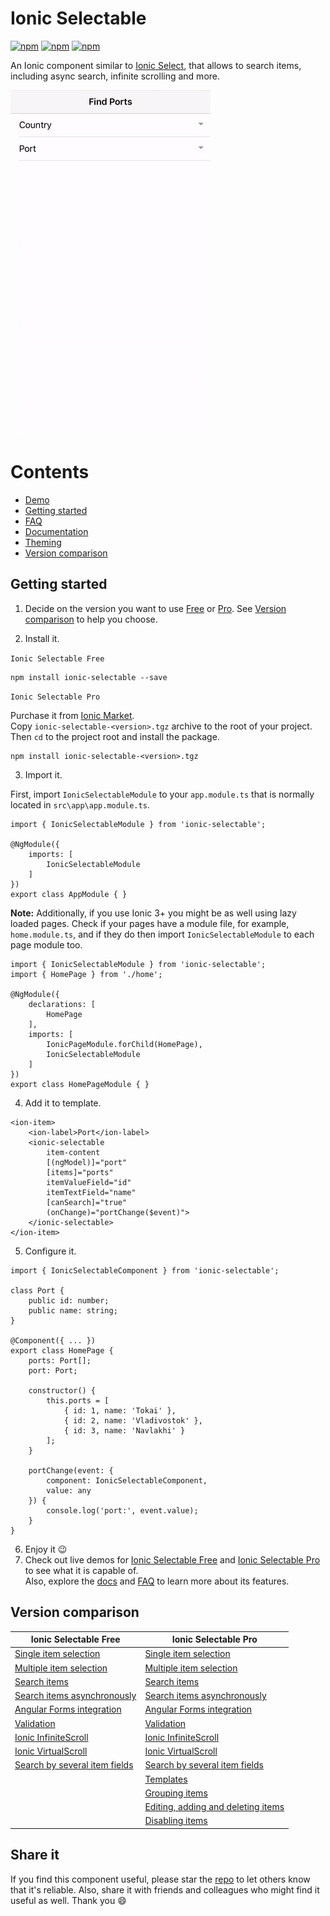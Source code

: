 [npm-url]: https://npmjs.org/package/ionic-selectable
[npm-image]: https://img.shields.io/npm/v/ionic-selectable.svg
[dm-image]: https://img.shields.io/npm/dm/ionic-select-searchable.svg
[dt-image]: https://img.shields.io/npm/dt/ionic-select-searchable.svg

# Ionic Selectable
[![npm][npm-image]][npm-url]
[![npm][dt-image]][npm-url]
[![npm][dm-image]][npm-url]

An Ionic component similar to [Ionic Select](https://ionicframework.com/docs/api/components/select/Select/), that allows to search items, including async search, infinite scrolling and more.

![iOS Demo](images/demo.gif)

# Contents
* [Demo](https://stackblitz.com/edit/ionic-selectable-basic?file=pages/home/home.html)
* [Getting started](#getting-started)
* [FAQ](../../wiki/FAQ)
* [Documentation](../../wiki/Documentation)
* [Theming](../../wiki/Theming)
* [Version comparison](#version-comparison)

## Getting started

1. Decide on the version you want to use [Free](https://www.npmjs.com/package/ionic-selectable) or [Pro](https://market.ionicframework.com/plugins/ionic-selectable-pro). See [Version comparison](#version-comparison) to help you choose.

2. Install it.  

`Ionic Selectable Free`  
```
npm install ionic-selectable --save
```

`Ionic Selectable Pro`  

Purchase it from [Ionic Market](https://market.ionicframework.com/plugins/ionic-selectable-pro).  
Copy `ionic-selectable-<version>.tgz` archive to the root of your project. Then `cd` to the project root and install the package.

```
npm install ionic-selectable-<version>.tgz
```

3. Import it.

First, import `IonicSelectableModule` to your `app.module.ts` that is normally located in `src\app\app.module.ts`.

```
import { IonicSelectableModule } from 'ionic-selectable';

@NgModule({
    imports: [
        IonicSelectableModule
    ]
})
export class AppModule { }

```

**Note:** Additionally, if you use Ionic 3+ you might be as well using lazy loaded pages. Check if your pages have a module file, for example, `home.module.ts`, and if they do then import `IonicSelectableModule` to each page module too.

```
import { IonicSelectableModule } from 'ionic-selectable';
import { HomePage } from './home';

@NgModule({
    declarations: [
        HomePage
    ],
    imports: [
        IonicPageModule.forChild(HomePage),
        IonicSelectableModule
    ]
})
export class HomePageModule { }

```

4. Add it to template.
```
<ion-item>
    <ion-label>Port</ion-label>
    <ionic-selectable
        item-content
        [(ngModel)]="port"
        [items]="ports"
        itemValueField="id"
        itemTextField="name"
        [canSearch]="true"
        (onChange)="portChange($event)">
    </ionic-selectable>
</ion-item>
```

5. Configure it.
```
import { IonicSelectableComponent } from 'ionic-selectable';

class Port {
    public id: number;
    public name: string;
}

@Component({ ... })
export class HomePage {
    ports: Port[];
    port: Port;

    constructor() {
        this.ports = [
            { id: 1, name: 'Tokai' },
            { id: 2, name: 'Vladivostok' },
            { id: 3, name: 'Navlakhi' }
        ];
    }

    portChange(event: {
        component: IonicSelectableComponent,
        value: any 
    }) {
        console.log('port:', event.value);
    }
}
```

6. Enjoy it 😉
7. Check out live demos for [Ionic Selectable Free](https://stackblitz.com/@eakoriakin) and [Ionic Selectable Pro](https://ionic-selectable.herokuapp.com) to see what it is capable of.  
Also, explore the [docs](../../wiki/Documentation) and [FAQ](../../wiki/FAQ) to learn more about its features.

## Version comparison

| Ionic Selectable Free  | Ionic Selectable Pro |
| - | - |
| [Single item selection](https://stackblitz.com/edit/ionic-selectable-basic?file=pages/home/home.html) | [Single item selection](https://stackblitz.com/edit/ionic-selectable-basic?file=pages/home/home.html) |
| [Multiple item selection](../../wiki/Documentation#ismultiple) | [Multiple item selection](../../wiki/Documentation#ismultiple) |
| [Search items](https://stackblitz.com/edit/ionic-selectable-basic?file=pages/home/home.html) | [Search items](https://stackblitz.com/edit/ionic-selectable-basic?file=pages/home/home.html) |
| [Search items asynchronously](https://stackblitz.com/edit/ionic-selectable-on-search?file=pages/home/home.html) | [Search items asynchronously](https://stackblitz.com/edit/ionic-selectable-on-search?file=pages/home/home.html) |
| [Angular Forms integration](https://stackblitz.com/edit/ionic-selectable-form-control?file=pages/home/home.html) | [Angular Forms integration](https://stackblitz.com/edit/ionic-selectable-form-control?file=pages/home/home.html) |
| [Validation](../../wiki/Documentation#validation) | [Validation](../../wiki/Documentation#validation) |
| [Ionic InfiniteScroll](https://stackblitz.com/edit/ionic-selectable-infinite-scroll?file=pages/home/home.html) | [Ionic InfiniteScroll](https://stackblitz.com/edit/ionic-selectable-infinite-scroll?file=pages/home/home.html) |
| [Ionic VirtualScroll](https://stackblitz.com/edit/ionic-selectable-virtual-scroll?file=pages/home/home.html) | [Ionic VirtualScroll](https://stackblitz.com/edit/ionic-selectable-virtual-scroll?file=pages/home/home.html) |
| [Search by several item fields](https://stackblitz.com/edit/ionic-selectable-on-search?file=pages/home/home.html) | [Search by several item fields](https://stackblitz.com/edit/ionic-selectable-on-search?file=pages/home/home.html) |
|  | [Templates](../../wiki/Documentation#templates) |
|  | [Grouping items](../..//wiki/Documentation#grouping) |
|  | [Editing, adding and deleting items](../../wiki/Documentation#editing) |
|  | [Disabling items](../../wiki/Documentation#disableditems) |

## Share it
If you find this component useful, please star the [repo](https://github.com/eakoriakin/ionic-selectable) to let others know that it's reliable. Also, share it with friends and colleagues who might find it useful as well. Thank you 😄
